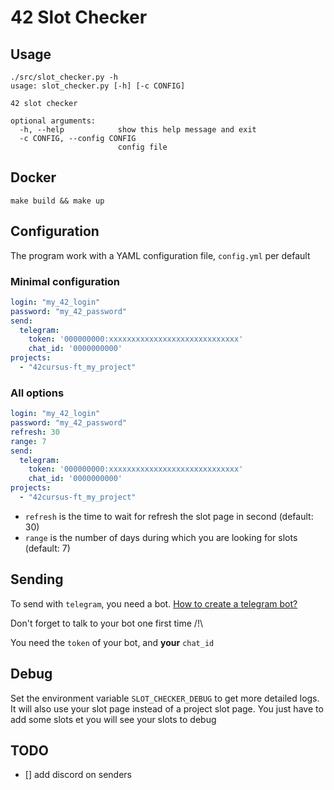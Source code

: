 # 42 Slot Checker

## Usage

```
./src/slot_checker.py -h
usage: slot_checker.py [-h] [-c CONFIG]

42 slot checker

optional arguments:
  -h, --help            show this help message and exit
  -c CONFIG, --config CONFIG
                        config file

```

## Docker

```
make build && make up
```

## Configuration

The program work with a YAML configuration file, `config.yml` per default

### Minimal configuration

```yml
login: "my_42_login"
password: "my_42_password"
send:
  telegram:
    token: '000000000:xxxxxxxxxxxxxxxxxxxxxxxxxxxxx'
    chat_id: '0000000000'
projects:
  - "42cursus-ft_my_project"
```

### All options

```yml
login: "my_42_login"
password: "my_42_password"
refresh: 30
range: 7
send:
  telegram:
    token: '000000000:xxxxxxxxxxxxxxxxxxxxxxxxxxxxx'
    chat_id: '0000000000'
projects:
  - "42cursus-ft_my_project"
```

- `refresh` is the time to wait for refresh the slot page in second (default: 30)
- `range` is the number of days during which you are looking for slots (default: 7)

## Sending

To send with `telegram`, you need a bot. [How to create a telegram bot?](https://fr.jeffprod.com/blog/2017/creer-un-bot-telegram/)

Don't forget to talk to your bot one first time /!\

You need the `token` of your bot, and **your** `chat_id`

## Debug

Set the environment variable `SLOT_CHECKER_DEBUG` to get more detailed logs. It will also use your slot page instead of a project slot page. You just have to add some slots et you will see your slots to debug

## TODO

- [] add discord on senders
